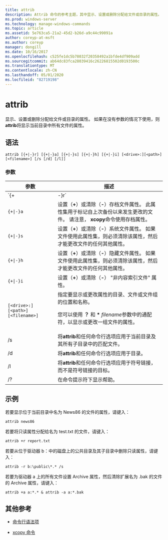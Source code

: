 ```yaml
---
title: attrib
description: Attrib 命令的参考主题，其中显示、设置或删除分配给文件或目录的属性。
ms.prod: windows-server
ms.technology: manage-windows-commands
ms.topic: article
ms.assetid: 5e763ca5-21a2-45d2-b26d-a9c44c99091a
author: coreyp-at-msft
ms.author: coreyp
manager: dongill
ms.date: 10/16/2017
ms.openlocfilehash: c525fe1dc5b78032f20358492a1bfde4df909add
ms.sourcegitcommit: ab64dc83fca28039416c26226815502d0193500c
ms.translationtype: MT
ms.contentlocale: zh-CN
ms.lasthandoff: 05/01/2020
ms.locfileid: "82719198"
---
```

# <a name="attrib"></a>attrib

显示、设置或删除分配给文件或目录的属性。 如果在没有参数的情况下使用，则**attrib**将显示当前目录中所有文件的属性。

## <a name="syntax"></a>语法

```
attrib [{+|-}r] [{+|-}a] [{+|-}s] [{+|-}h] [{+|-}i] [<drive>:][<path>][<filename>] [/s [/d] [/l]]
```

### <a name="parameters"></a>参数

| 参数 | 描述 |
| --------- | ----------- |
| `{+|-}r` | 设置（**+**）或清除（**-**）只读文件属性。 |
| `{+\|-}a` | 设置（**+**）或清除（**-**）存档文件属性。 此属性集用于标记自上次备份以来发生更改的文件。 请注意， **xcopy**命令使用存档属性。 |
| `{+\|-}s` | 设置（**+**）或清除（**-**）系统文件属性。 如果文件使用此属性集，则必须清除该属性，然后才能更改文件的任何其他属性。 |
| `{+\|-}h` | 设置（**+**）或清除（**-**）隐藏文件属性。 如果文件使用此属性集，则必须清除该属性，然后才能更改文件的任何其他属性。 |
| `{+\|-}i` | 设置（**+**）或清除（**-**） "非内容索引文件" 属性。 |
| `[<drive>:][<path>][<filename>]` | 指定要显示或更改属性的目录、文件或文件组的位置和名称。<p>您可以使用 **？** 和 **&#42;** *filename*参数中的通配符，以显示或更改一组文件的属性。 |
| /s | 将**attrib**和任何命令行选项应用于当前目录及其所有子目录中的匹配文件。 |
| /d | 将**attrib**和任何命令行选项应用于目录。 |
| /l | 将**attrib**和任何命令行选项应用于符号链接，而不是符号链接的目标。 |
| /? | 在命令提示符下显示帮助。 |

## <a name="examples"></a>示例

若要显示位于当前目录中名为 News86 的文件的属性，请键入：

```
attrib news86
```

若要将只读属性分配给名为 test.txt 的文件，请键入：

```
attrib +r report.txt
```

若要从位于驱动器 b：中的磁盘上的公共目录及其子目录中删除只读属性，请键入：

```
attrib -r b:\public\*.* /s
```

若要为驱动器 a 上的所有文件设置 Archive 属性，然后清除扩展名为 .bak 的文件的 Archive 属性，请键入：

```
attrib +a a:*.* & attrib -a a:*.bak
```

## <a name="additional-references"></a>其他参考

- [命令行语法项](command-line-syntax-key.md)

- [xcopy 命令](xcopy.md)
